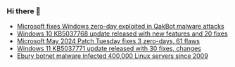 ### Hi there 👋

<!--START_SECTION:feed-->
* [Microsoft fixes Windows zero-day exploited in QakBot malware attacks](https://www.bleepingcomputer.com/news/microsoft/microsoft-fixes-windows-zero-day-exploited-in-qakbot-malware-attacks/)
* [Windows 10 KB5037768 update released with new features and 20 fixes](https://www.bleepingcomputer.com/news/microsoft/windows-10-kb5037768-update-released-with-new-features-and-20-fixes/)
* [Microsoft May 2024 Patch Tuesday fixes 3 zero-days, 61 flaws](https://www.bleepingcomputer.com/news/microsoft/microsoft-may-2024-patch-tuesday-fixes-3-zero-days-61-flaws/)
* [Windows 11 KB5037771 update released with 30 fixes, changes](https://www.bleepingcomputer.com/news/microsoft/windows-11-kb5037771-update-released-with-30-fixes-changes/)
* [Ebury botnet malware infected 400,000 Linux servers since 2009](https://www.bleepingcomputer.com/news/security/ebury-botnet-malware-infected-400-000-linux-servers-since-2009/)
<!--END_SECTION:feed-->

<!--
**frankenk/frankenk** is a ✨ _special_ ✨ repository because its `README.md` (this file) appears on your GitHub profile.

Here are some ideas to get you started:

- 🔭 I’m currently working on ...
- 🌱 I’m currently learning ...
- 👯 I’m looking to collaborate on ...
- 🤔 I’m looking for help with ...
- 💬 Ask me about ...
- 📫 How to reach me: ...
- 😄 Pronouns: ...
- ⚡ Fun fact: ...
-->



